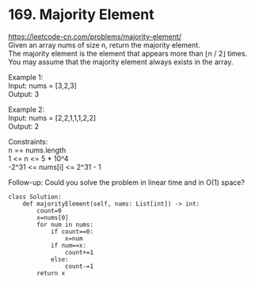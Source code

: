 # 169. Majority Element
https://leetcode-cn.com/problems/majority-element/  
Given an array nums of size n, return the majority element.  
The majority element is the element that appears more than ⌊n / 2⌋ times. You may assume that the majority element always exists in the array.  

Example 1:  
Input: nums = [3,2,3]  
Output: 3  

Example 2:  
Input: nums = [2,2,1,1,1,2,2]  
Output: 2  

Constraints:  
n == nums.length  
1 <= n <= 5 * 10^4  
-2^31 <= nums[i] <= 2^31 - 1  

Follow-up: Could you solve the problem in linear time and in O(1) space?

``` python3
class Solution:
    def majorityElement(self, nums: List[int]) -> int:
        count=0
        x=nums[0]
        for num in nums:
            if count==0:
                x=num
            if num==x:
                count+=1
            else:
                count-=1
        return x
```

